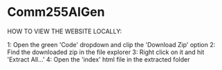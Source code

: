 # Comm255AIGen


HOW TO VIEW THE WEBSITE LOCALLY:

1: Open the green 'Code' dropdown and clip the 'Download Zip' option
2: Find the downloaded zip in the file explorer
3: Right click on it and hit 'Extract All...'
4: Open the 'index' html file in the extracted folder

